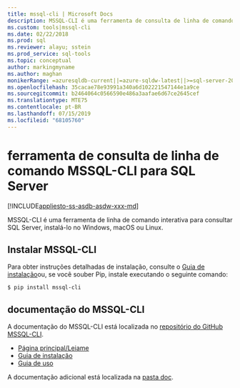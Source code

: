 ```yaml
---
title: mssql-cli | Microsoft Docs
description: MSSQL-CLI é uma ferramenta de consulta de linha de comando interativa para SQL Server que é executada no Windows, no macOS ou no Linux.
ms.custom: tools|mssql-cli
ms.date: 02/22/2018
ms.prod: sql
ms.reviewer: alayu; sstein
ms.prod_service: sql-tools
ms.topic: conceptual
author: markingmyname
ms.author: maghan
monikerRange: =azuresqldb-current||=azure-sqldw-latest||>=sql-server-2016||=sqlallproducts-allversions||>=sql-server-linux-2017
ms.openlocfilehash: 35cacae78e93991a340a6d102221547144e1a9ce
ms.sourcegitcommit: b2464064c0566590e486a3aafae6d67ce2645cef
ms.translationtype: MTE75
ms.contentlocale: pt-BR
ms.lasthandoff: 07/15/2019
ms.locfileid: "68105760"
---
```

# <a name="mssql-cli-command-line-query-tool-for-sql-server"></a>ferramenta de consulta de linha de comando MSSQL-CLI para SQL Server
[!INCLUDE[appliesto-ss-asdb-asdw-xxx-md](../includes/appliesto-ss-asdb-asdw-xxx-md.md)]

MSSQL-CLI é uma ferramenta de linha de comando interativa para consultar SQL Server, instalá-lo no Windows, macOS ou Linux.

## <a name="install-mssql-cli"></a>Instalar MSSQL-CLI

Para obter instruções detalhadas de instalação, consulte o [Guia de instalação](https://github.com/dbcli/mssql-cli/blob/master/doc/installation_guide.md)ou, se você souber Pip, instale executando o seguinte comando:

```$ pip install mssql-cli```

## <a name="mssql-cli-documentation"></a>documentação do MSSQL-CLI

A documentação do MSSQL-CLI está localizada no [repositório do GitHub MSSQL-CLI](https://github.com/dbcli/mssql-cli).

- [Página principal/Leiame](https://github.com/dbcli/mssql-cli)
- [Guia de instalação](https://github.com/dbcli/mssql-cli/blob/master/doc/installation_guide.md)
- [Guia de uso](https://github.com/dbcli/mssql-cli/blob/master/doc/usage_guide.md)

A documentação adicional está localizada na [pasta doc](https://github.com/dbcli/mssql-cli/tree/master/doc).



  
